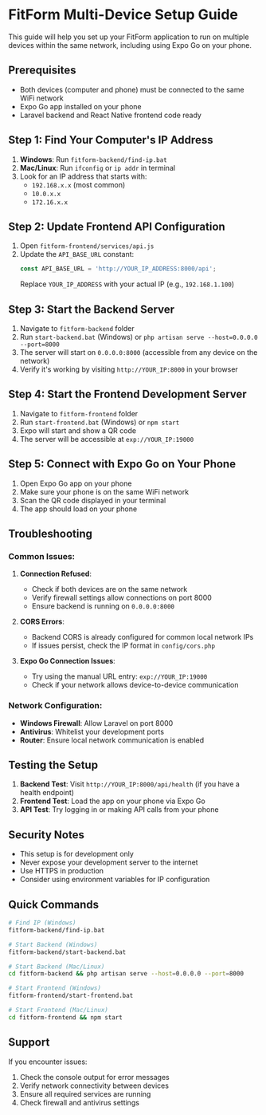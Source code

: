 # FitForm Multi-Device Setup Guide

This guide will help you set up your FitForm application to run on multiple devices within the same network, including using Expo Go on your phone.

## Prerequisites

- Both devices (computer and phone) must be connected to the same WiFi network
- Expo Go app installed on your phone
- Laravel backend and React Native frontend code ready

## Step 1: Find Your Computer's IP Address

1. **Windows**: Run `fitform-backend/find-ip.bat`
2. **Mac/Linux**: Run `ifconfig` or `ip addr` in terminal
3. Look for an IP address that starts with:
   - `192.168.x.x` (most common)
   - `10.0.x.x`
   - `172.16.x.x`

## Step 2: Update Frontend API Configuration

1. Open `fitform-frontend/services/api.js`
2. Update the `API_BASE_URL` constant:
   ```javascript
   const API_BASE_URL = 'http://YOUR_IP_ADDRESS:8000/api';
   ```
   Replace `YOUR_IP_ADDRESS` with your actual IP (e.g., `192.168.1.100`)

## Step 3: Start the Backend Server

1. Navigate to `fitform-backend` folder
2. Run `start-backend.bat` (Windows) or `php artisan serve --host=0.0.0.0 --port=8000`
3. The server will start on `0.0.0.0:8000` (accessible from any device on the network)
4. Verify it's working by visiting `http://YOUR_IP:8000` in your browser

## Step 4: Start the Frontend Development Server

1. Navigate to `fitform-frontend` folder
2. Run `start-frontend.bat` (Windows) or `npm start`
3. Expo will start and show a QR code
4. The server will be accessible at `exp://YOUR_IP:19000`

## Step 5: Connect with Expo Go on Your Phone

1. Open Expo Go app on your phone
2. Make sure your phone is on the same WiFi network
3. Scan the QR code displayed in your terminal
4. The app should load on your phone

## Troubleshooting

### Common Issues:

1. **Connection Refused**: 
   - Check if both devices are on the same network
   - Verify firewall settings allow connections on port 8000
   - Ensure backend is running on `0.0.0.0:8000`

2. **CORS Errors**:
   - Backend CORS is already configured for common local network IPs
   - If issues persist, check the IP format in `config/cors.php`

3. **Expo Go Connection Issues**:
   - Try using the manual URL entry: `exp://YOUR_IP:19000`
   - Check if your network allows device-to-device communication

### Network Configuration:

- **Windows Firewall**: Allow Laravel on port 8000
- **Antivirus**: Whitelist your development ports
- **Router**: Ensure local network communication is enabled

## Testing the Setup

1. **Backend Test**: Visit `http://YOUR_IP:8000/api/health` (if you have a health endpoint)
2. **Frontend Test**: Load the app on your phone via Expo Go
3. **API Test**: Try logging in or making API calls from your phone

## Security Notes

- This setup is for development only
- Never expose your development server to the internet
- Use HTTPS in production
- Consider using environment variables for IP configuration

## Quick Commands

```bash
# Find IP (Windows)
fitform-backend/find-ip.bat

# Start Backend (Windows)
fitform-backend/start-backend.bat

# Start Backend (Mac/Linux)
cd fitform-backend && php artisan serve --host=0.0.0.0 --port=8000

# Start Frontend (Windows)
fitform-frontend/start-frontend.bat

# Start Frontend (Mac/Linux)
cd fitform-frontend && npm start
```

## Support

If you encounter issues:
1. Check the console output for error messages
2. Verify network connectivity between devices
3. Ensure all required services are running
4. Check firewall and antivirus settings
